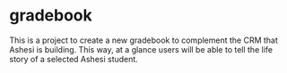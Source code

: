 gradebook
=========

This is a project to create a new gradebook to complement the CRM that Ashesi is building. This way, at a glance users will be able to tell the life story of a selected  Ashesi student.
